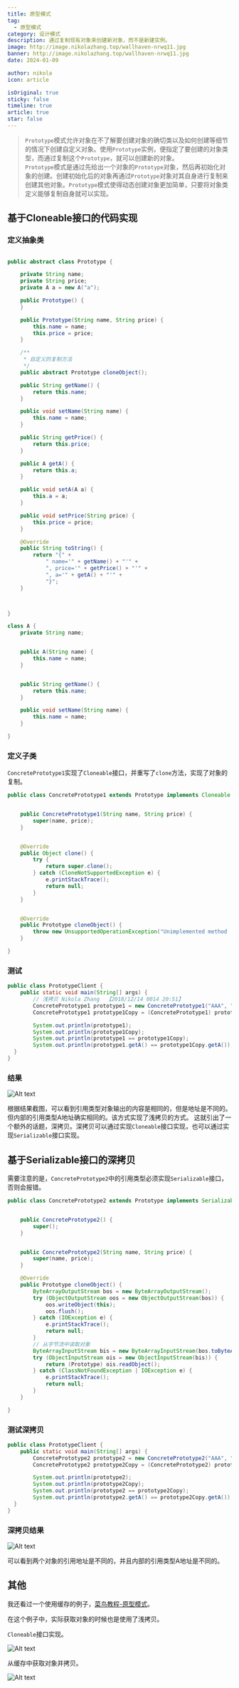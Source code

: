 ```yaml
---
title: 原型模式
tag:
  - 原型模式
category: 设计模式
description: 通过复制现有对象来创建新对象，而不是新建实例。
image: http://image.nikolazhang.top/wallhaven-nrwq11.jpg
banner: http://image.nikolazhang.top/wallhaven-nrwq11.jpg
date: 2024-01-09

author: nikola
icon: article

isOriginal: true
sticky: false
timeline: true
article: true
star: false
---
```


> `Prototype`模式允许对象在不了解要创建对象的确切类以及如何创建等细节的情况下创建自定义对象。使用`Prototype`实例，便指定了要创建的对象类型，而通过复制这个`Prototype`，就可以创建新的对象。  
> `Prototype`模式是通过先给出一个对象的`Prototype`对象，然后再初始化对象的创建。创建初始化后的对象再通过`Prototype`对象对其自身进行复制来创建其他对象。`Prototype`模式使得动态创建对象更加简单，只要将对象类定义能够复制自身就可以实现。

## 基于Cloneable接口的代码实现

### 定义抽象类

```java

public abstract class Prototype {

    private String name;
    private String price;
    private A a = new A("a");

    public Prototype() {
    }

    public Prototype(String name, String price) {
        this.name = name;
        this.price = price;
    }

    /**
     * 自定义的复制方法
     */
    public abstract Prototype cloneObject();

    public String getName() {
        return this.name;
    }

    public void setName(String name) {
        this.name = name;
    }

    public String getPrice() {
        return this.price;
    }

    public A getA() {
        return this.a;
    }

    public void setA(A a) {
        this.a = a;
    }

    public void setPrice(String price) {
        this.price = price;
    }

    @Override
    public String toString() {
        return "{" +
            " name='" + getName() + "'" +
            ", price='" + getPrice() + "'" +
            ", a='" + getA() + "'" +
            "}";
    }



}

class A {
    private String name;


    public A(String name) {
        this.name = name;
    }


    public String getName() {
        return this.name;
    }

    public void setName(String name) {
        this.name = name;
    }

}

```

### 定义子类

`ConcretePrototype1`实现了`Cloneable`接口，并重写了`clone`方法，实现了对象的复制。

```java
public class ConcretePrototype1 extends Prototype implements Cloneable {


    public ConcretePrototype1(String name, String price) {
        super(name, price);
    }


    @Override
    public Object clone() {
        try {
            return super.clone();
        } catch (CloneNotSupportedException e) {
            e.printStackTrace();
            return null;
        }
    }


    @Override
    public Prototype cloneObject() {
        throw new UnsupportedOperationException("Unimplemented method 'clone'");
    }

}
```

### 测试

```java
public class PrototypeClient {
    public static void main(String[] args) {
        // 浅拷贝 Nikola Zhang  【2018/12/14 0014 20:51】
        ConcretePrototype1 prototype1 = new ConcretePrototype1("AAA", "1111");
        ConcretePrototype1 prototype1Copy = (ConcretePrototype1) prototype1.clone();

        System.out.println(prototype1);
        System.out.println(prototype1Copy);
        System.out.println(prototype1 == prototype1Copy);
        System.out.println(prototype1.getA() == prototype1Copy.getA());
  }
}


```

### 结果

![Alt text](images/image.png)

根据结果截图，可以看到引用类型对象输出的内容是相同的，但是地址是不同的。但内部的引用类型A地址确实相同的。该方式实现了浅拷贝的方式。
这就引出了一个额外的话题，深拷贝。深拷贝可以通过实现`Cloneable`接口实现，也可以通过实现`Serializable`接口实现。

## 基于Serializable接口的深拷贝

需要注意的是，`ConcretePrototype2`中的引用类型必须实现`Serializable`接口，否则会报错。

```java
public class ConcretePrototype2 extends Prototype implements Serializable {


    public ConcretePrototype2() {
        super();
    }


    public ConcretePrototype2(String name, String price) {
        super(name, price);
    }

    @Override
    public Prototype cloneObject() {
        ByteArrayOutputStream bos = new ByteArrayOutputStream();
        try (ObjectOutputStream oos = new ObjectOutputStream(bos)) {
            oos.writeObject(this);
            oos.flush();
        } catch (IOException e) {
            e.printStackTrace();
            return null;
        }
        // 从字节流中读取对象
        ByteArrayInputStream bis = new ByteArrayInputStream(bos.toByteArray());
        try (ObjectInputStream ois = new ObjectInputStream(bis)) {
            return (Prototype) ois.readObject();
        } catch (ClassNotFoundException | IOException e) {
            e.printStackTrace();
            return null;
        }
    }

}

```

### 测试深拷贝

```java
public class PrototypeClient {
    public static void main(String[] args) {
        ConcretePrototype2 prototype2 = new ConcretePrototype2("AAA", "1111");
        ConcretePrototype2 prototype2Copy = (ConcretePrototype2) prototype2.cloneObject();

        System.out.println(prototype2);
        System.out.println(prototype2Copy);
        System.out.println(prototype2 == prototype2Copy);
        System.out.println(prototype2.getA() == prototype2Copy.getA());
  }
}

```

### 深拷贝结果

![Alt text](images/image-1.png)

可以看到两个对象的引用地址是不同的，并且内部的引用类型A地址是不同的。

## 其他

我还看过一个使用缓存的例子，[菜鸟教程-原型模式](https://www.runoob.com/design-pattern/prototype-pattern.html)。

在这个例子中，实际获取对象的时候也是使用了浅拷贝。

`Cloneable`接口实现。

![Alt text](images/image-2.png)

从缓存中获取对象并拷贝。

![Alt text](images/image-3.png)
